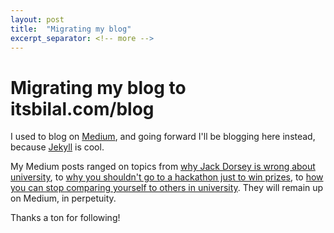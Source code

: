 ```yaml
---
layout: post
title:  "Migrating my blog"
excerpt_separator: <!-- more -->
---
```


# Migrating my blog to itsbilal.com/blog

I used to blog on [Medium](https://medium.com/@itsbilal), and going forward I'll
be blogging here instead, because [Jekyll](https://jekyllrb.com/) is cool.

<!-- more -->

My Medium posts
ranged on topics from [why Jack Dorsey is wrong about university](https://medium.com/@itsbilal/school-isnt-useless-no-matter-what-a-lucky-rich-guy-says-here-s-what-university-taught-me-29ebdb1b9d16), to [why you shouldn't go to a hackathon just to win prizes](https://medium.com/@itsbilal/how-to-win-at-hackathons-bc4c5a10908c), to [how you can stop comparing yourself to others in university](https://medium.com/@itsbilal/feel-like-you-dont-belong-at-uwaterloo-computer-science-software-engineering-here-s-why-you-do-f821864e3e06). They will remain up on Medium, in perpetuity.

Thanks a ton for following!